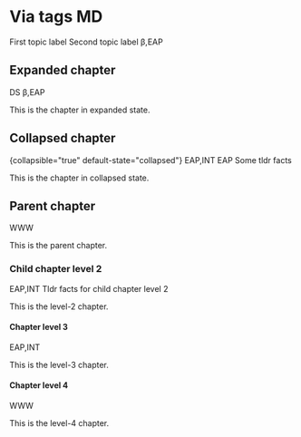 # Via tags MD
<label>First topic label</label>
<label>Second topic label</label>
<annotations>β,EAP</annotations>

## Expanded chapter
<label>DS</label>
<annotations>β,EAP</annotations>

This is the chapter in expanded state.

## Collapsed chapter
{collapsible="true" default-state="collapsed"}
<annotations product="s">EAP,INT</annotations>
<annotations product="v">EAP</annotations>
<tldr>Some tldr facts</tldr>

This is the chapter in collapsed state.


## Parent chapter
<label>WWW</label>

This is the parent chapter.

### Child chapter level 2
<annotations>EAP,INT</annotations>
<tldr>Tldr facts for child chapter level 2</tldr>

This is the level-2 chapter.
        
#### Chapter level 3
<annotations instance="s">EAP,INT</annotations>

This is the level-3 chapter.

#### Chapter level 4
<label>WWW</label>

This is the level-4 chapter.
